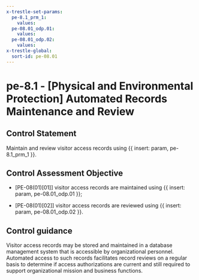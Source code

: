 ```yaml
---
x-trestle-set-params:
  pe-8.1_prm_1:
    values:
  pe-08.01_odp.01:
    values:
  pe-08.01_odp.02:
    values:
x-trestle-global:
  sort-id: pe-08.01
---
```


# pe-8.1 - \[Physical and Environmental Protection\] Automated Records Maintenance and Review

## Control Statement

Maintain and review visitor access records using {{ insert: param, pe-8.1_prm_1 }}.

## Control Assessment Objective

- \[PE-08(01)[01]\] visitor access records are maintained using {{ insert: param, pe-08.01_odp.01 }};

- \[PE-08(01)[02]\] visitor access records are reviewed using {{ insert: param, pe-08.01_odp.02 }}.

## Control guidance

Visitor access records may be stored and maintained in a database management system that is accessible by organizational personnel. Automated access to such records facilitates record reviews on a regular basis to determine if access authorizations are current and still required to support organizational mission and business functions.
